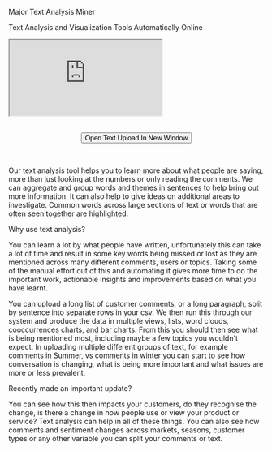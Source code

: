 <link rel="shortcut icon" type="image/x-icon" href="favicon.ico">

Major Text Analysis Miner

Text Analysis and Visualization Tools Automatically Online

<iframe src="https://bemorebitcoin.shinyapps.io/TextVisualisations/" title="text analysis tool"></iframe>

<br>
<br>
<p align="center">
<button onclick="window.open('')">Open Text Upload In New Window</button>
</p>
<br>

Our text analysis tool helps you to learn more about what people are saying, more than just looking at the numbers or only reading the comments. We can aggregate and group words and themes in sentences to help bring out more information. It can also help to give ideas on additional areas to investigate. Common words across large sections of text or words that are often seen together are highlighted.

Why use text analysis?

You can learn a lot by what people have written, unfortunately this can take a lot of time and result in some key words being missed or lost as they are mentioned across many different comments, users or topics. Taking some of the manual effort out of this and automating it gives more time to do the important work, actionable insights and improvements based on what you have learnt.

You can upload a long list of customer comments, or a long paragraph, split by sentence into separate rows in your csv. We then run this through our system and produce the data in multiple views, lists, word clouds, cooccurrences charts, and bar charts. From this you should then see what is being mentioned most, including maybe a few topics you wouldn't expect. In uploading multiple different groups of text, for example comments in Summer, vs comments in winter you can start to see how conversation is changing, what is being more important and what issues are more or less prevalent. 

Recently made an important update?

You can see how this then impacts your customers, do they recognise the change, is there a  change in how people use or view your product or service? Text analysis can help in all of these things. You can also see how comments and sentiment changes across markets, seasons, customer types or any other variable you can split your comments or text.
